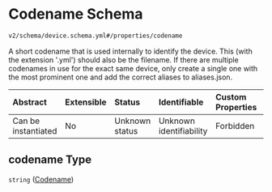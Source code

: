 # Codename Schema

```txt
v2/schema/device.schema.yml#/properties/codename
```

A short codename that is used internally to identify the device. This (with the extension '.yml') should also be the filename. If there are multiple codenames in use for the exact same device, only create a single one with the most prominent one and add the correct aliases to aliases.json.

| Abstract            | Extensible | Status         | Identifiable            | Custom Properties | Additional Properties | Access Restrictions | Defined In                                                          |
| :------------------ | :--------- | :------------- | :---------------------- | :---------------- | :-------------------- | :------------------ | :------------------------------------------------------------------ |
| Can be instantiated | No         | Unknown status | Unknown identifiability | Forbidden         | Allowed               | none                | [device.schema.json*](../device.schema.json "open original schema") |

## codename Type

`string` ([Codename](device-properties-codename.md))
